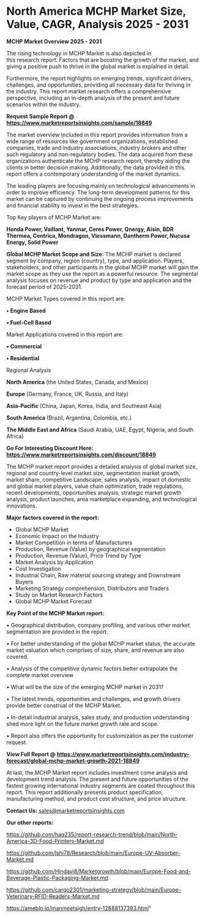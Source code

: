 # North America MCHP Market Size, Value, CAGR, Analysis 2025 - 2031

<Strong> MCHP Market Overview 2025 - 2031</strong>

The rising technology in MCHP Market is also depicted in this research report. Factors that are boosting the growth of the market, and giving a positive push to thrive in the global market is explained in detail.

Furthermore, the report highlights on emerging trends, significant drivers, challenges, and opportunities, providing all necessary data for thriving in the industry. This report market research offers a comprehensive perspective, including an in-depth analysis of the present and future scenarios within the industry.

<strong>Request Sample Report @ <a href=https://www.marketreportsinsights.com/sample/18849>https://www.marketreportsinsights.com/sample/18849</a></strong>

The market overview included in this report provides information from a wide range of resources like government organizations, established companies, trade and industry associations, industry brokers and other such regulatory and non-regulatory bodies. The data acquired from these organizations authenticate the MCHP research report, thereby aiding the clients in better decision making. Additionally, the data provided in this report offers a contemporary understanding of the market dynamics.

The leading players are focusing mainly on technological advancements in order to improve efficiency. The long-term development patterns for this market can be captured by continuing the ongoing process improvements and financial stability to invest in the best strategies.

Top Key players of MCHP Market are:

<strong>Honda Power, Vaillant, Yanmar, Ceres Power, Qnergy, Aisin, BDR Thermea, Centrica, Mondragon, Viessmann, Dantherm Power, Nucusa Energy, Solid Power</strong>

<strong><b>Global MCHP Market Scope and Size:</b></strong>
The MCHP market is declared segment by company, region (country), type, and application. Players, stakeholders, and other participants in the global MCHP market will gain the market scope as they use the report as a powerful resource. The segmental analysis focuses on revenue and product by type and application and the forecast period of 2025-2031.

MCHP Market Types covered in this report are:

<strong>• Engine Based

• Fuel-Cell Based</strong>

Market Applications covered in this report are:

<strong>• Commercial

• Residential</strong> 

Regional Analysis

<strong>North America</strong> (the United States, Canada, and Mexico)

<strong>Europe</strong> (Germany, France, UK, Russia, and Italy)

<strong>Asia-Pacific</strong> (China, Japan, Korea, India, and Southeast Asia)

<strong>South America</strong> (Brazil, Argentina, Colombia, etc.)

<strong>The Middle East and Africa</strong> (Saudi Arabia, UAE, Egypt, Nigeria, and South Africa)

<strong>Go For Interesting Discount Here: <a href=https://www.marketreportsinsights.com/discount/18849>https://www.marketreportsinsights.com/discount/18849</a></strong>

The MCHP market report provides a detailed analysis of global market size, regional and country-level market size, segmentation market growth, market share, competitive Landscape, sales analysis, impact of domestic and global market players, value chain optimization, trade regulations, recent developments, opportunities analysis, strategic market growth analysis, product launches, area marketplace expanding, and technological innovations.

<strong><b>Major factors covered in the report:</b></strong>
<ul>
  <li>Global MCHP Market </li>
  <li>Economic Impact on the Industry</li>
  <li>Market Competition in terms of Manufacturers</li>
  <li>Production, Revenue (Value) by geographical segmentation</li>
  <li>Production, Revenue (Value), Price Trend by Type</li>
  <li>Market Analysis by Application</li>
  <li>Cost Investigation</li>
  <li>Industrial Chain, Raw material sourcing strategy and Downstream Buyers</li>
  <li>Marketing Strategy comprehension, Distributors and Traders</li>
  <li>Study on Market Research Factors</li>
  <li>Global MCHP Market Forecast</li>
</ul>

<strong><b>Key Point of the MCHP Market report:</b></strong>

• Geographical distribution, company profiling, and various other market segmentation are provided in the report.

• For better understanding of the global MCHP market status, the accurate market valuation which comprises of size, share, and revenue are also covered.

• Analysis of the competitive dynamic factors better extrapolate the complete market overview

• What will be the size of the emerging MCHP market in 2031?

• The latest trends, opportunities and challenges, and growth drivers provide better construal of the MCHP Market.

• In-detail industrial analysis, sales study, and production understanding shed more light on the future market growth rate and scope.

• Report also offers the opportunity for customization as per the customer request.

<strong><b>View Full Report @ <a href=https://www.marketreportsinsights.com/industry-forecast/global-mchp-market-growth-2021-18849>https://www.marketreportsinsights.com/industry-forecast/global-mchp-market-growth-2021-18849</a></b></strong>


At last, the MCHP Market report includes investment come analysis and development trend analysis. The present and future opportunities of the fastest growing international industry segments are coated throughout this report. This report additionally presents product specification, manufacturing method, and product cost structure, and price structure.

<strong>Contact Us:</strong>
sales@marketreportsinsights.com

<strong>Our other reports:</strong>

<a href=https://github.com/haq235/report-research-trend/blob/main/North-America-3D-Food-Printers-Market.md>https://github.com/haq235/report-research-trend/blob/main/North-America-3D-Food-Printers-Market.md</a>

<a href=https://github.com/Ishi78/Research/blob/main/Europe-UV-Absorber-Market.md>https://github.com/Ishi78/Research/blob/main/Europe-UV-Absorber-Market.md</a>

<a href=https://github.com/Hindavi8/Marketgrowth/blob/main/Europe-Food-and-Beverage-Plastic-Packaging-Market.md>https://github.com/Hindavi8/Marketgrowth/blob/main/Europe-Food-and-Beverage-Plastic-Packaging-Market.md</a>

<a href=https://github.com/cargo2301/marketing-strategy/blob/main/Europe-Veterinary-RFID-Readers-Market.md>https://github.com/cargo2301/marketing-strategy/blob/main/Europe-Veterinary-RFID-Readers-Market.md</a>

<a href=https://ameblo.jp/manmeetsigh/entry-12888137393.html>https://ameblo.jp/manmeetsigh/entry-12888137393.html</a>"
